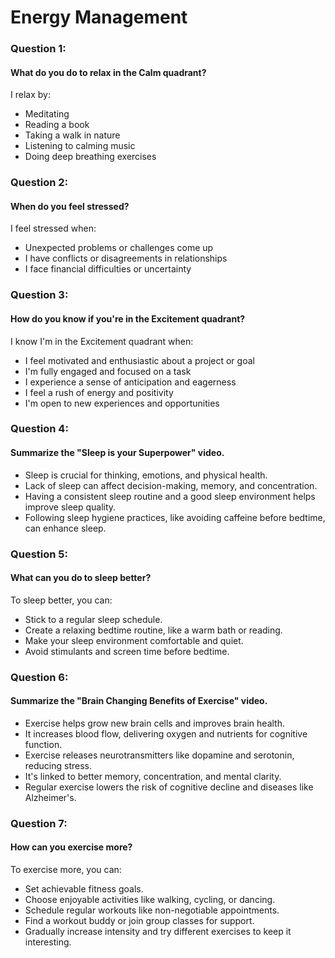 # Energy Management

### Question 1:
#### What do you do to relax in the Calm quadrant?

I relax by:
- Meditating
- Reading a book
- Taking a walk in nature
- Listening to calming music
- Doing deep breathing exercises

### Question 2:
#### When do you feel stressed?

I feel stressed when:
- Unexpected problems or challenges come up
- I have conflicts or disagreements in relationships
- I face financial difficulties or uncertainty

### Question 3:
#### How do you know if you're in the Excitement quadrant?

I know I'm in the Excitement quadrant when:
- I feel motivated and enthusiastic about a project or goal
- I'm fully engaged and focused on a task
- I experience a sense of anticipation and eagerness
- I feel a rush of energy and positivity
- I'm open to new experiences and opportunities

### Question 4:
#### Summarize the "Sleep is your Superpower" video.

- Sleep is crucial for thinking, emotions, and physical health.
- Lack of sleep can affect decision-making, memory, and concentration.
- Having a consistent sleep routine and a good sleep environment helps improve sleep quality.
- Following sleep hygiene practices, like avoiding caffeine before bedtime, can enhance sleep.

### Question 5:
#### What can you do to sleep better?

To sleep better, you can:
- Stick to a regular sleep schedule.
- Create a relaxing bedtime routine, like a warm bath or reading.
- Make your sleep environment comfortable and quiet.
- Avoid stimulants and screen time before bedtime.

### Question 6:
#### Summarize the "Brain Changing Benefits of Exercise" video.

- Exercise helps grow new brain cells and improves brain health.
- It increases blood flow, delivering oxygen and nutrients for cognitive function.
- Exercise releases neurotransmitters like dopamine and serotonin, reducing stress.
- It's linked to better memory, concentration, and mental clarity.
- Regular exercise lowers the risk of cognitive decline and diseases like Alzheimer's.

### Question 7:
#### How can you exercise more?

To exercise more, you can:
- Set achievable fitness goals.
- Choose enjoyable activities like walking, cycling, or dancing.
- Schedule regular workouts like non-negotiable appointments.
- Find a workout buddy or join group classes for support.
- Gradually increase intensity and try different exercises to keep it interesting.
